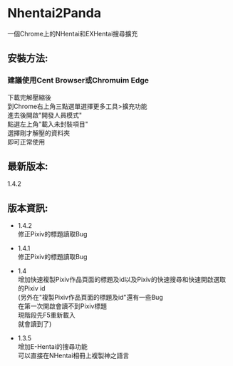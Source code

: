 # Nhentai2Panda
一個Chrome上的NHentai和EXHentai搜尋擴充
## 安裝方法:

### 建議使用Cent Browser或Chromuim Edge
下載完解壓縮後<br>
到Chrome右上角三點選單選擇更多工具>擴充功能<br>
進去後開啟"開發人員模式"<br>
點選左上角"載入未封裝項目"<br>
選擇剛才解壓的資料夾<br>
即可正常使用<br>

## 最新版本:
1.4.2
## 版本資訊:
- 1.4.2<br>
修正Pixiv的標題讀取Bug<br>
- 1.4.1<br>
修正Pixiv的標題讀取Bug<br>
- 1.4<br>
增加快速複製Pixiv作品頁面的標題及id以及Pixiv的快速搜尋和快速開啟選取的Pixiv id<br>
(另外在"複製Pixiv作品頁面的標題及id"還有一些Bug<br>
在第一次開啟會讀不到Pixiv標題<br>
現階段先F5重新載入<br>
就會讀到了)<br>

- 1.3.5<br>
增加E-Hentai的搜尋功能<br>
可以直接在NHentai相冊上複製神之語言<br>
